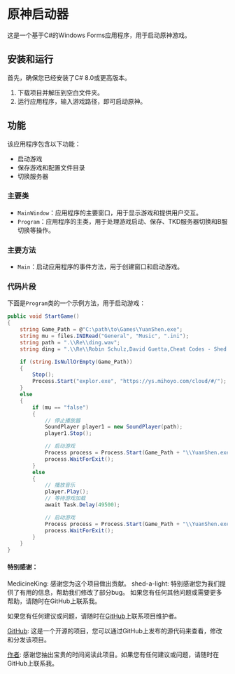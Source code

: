 # 原神启动器

这是一个基于C#的Windows Forms应用程序，用于启动原神游戏。

## 安装和运行

首先，确保您已经安装了C# 8.0或更高版本。

1. 下载项目并解压到空白文件夹。
2. 运行应用程序，输入游戏路径，即可启动原神。

## 功能

该应用程序包含以下功能：
- 启动游戏
- 保存游戏和配置文件目录
- 切换服务器

### 主要类

- `MainWindow`：应用程序的主要窗口，用于显示游戏和提供用户交互。
- `Program`：应用程序的主类，用于处理游戏启动、保存、TKD服务器切换和B服切换等操作。

### 主要方法

- `Main`：启动应用程序的事件方法，用于创建窗口和启动游戏。

### 代码片段

下面是`Program`类的一个示例方法，用于启动游戏：

```csharp
public void StartGame()
{
    string Game_Path = @"C:\path\to\Games\YuanShen.exe";
    string mu = files.INIRead("General", "Music", ".ini");
    string path = ".\\Re\\ding.wav";
    string ding = ".\\Re\\Robin Schulz,David Guetta,Cheat Codes - Shed a Light.wav";

    if (string.IsNullOrEmpty(Game_Path))
    {
        Stop();
        Process.Start("explor.exe", "https://ys.mihoyo.com/cloud/#/");
    }
    else
    {
        if (mu == "false")
        {
            // 停止播放器
            SoundPlayer player1 = new SoundPlayer(path);
            player1.Stop();

            // 启动游戏
            Process process = Process.Start(Game_Path + "\\YuanShen.exe");
            process.WaitForExit();
        }
        else
        {
            // 播放音乐
            player.Play();
            // 等待游戏加载
            await Task.Delay(49500);

            // 启动游戏
            Process process = Process.Start(Game_Path + "\\YuanShen.exe");
            process.WaitForExit();
        }
    }
}
````
#### 特别感谢：

MedicineKing: 感谢您为这个项目做出贡献。
shed-a-light: 特别感谢您为我们提供了有用的信息，帮助我们修改了部分bug。
如果您有任何其他问题或需要更多帮助，请随时在GitHub上联系我。

如果您有任何建议或问题，请随时在[GitHub](https://github.com/MedicineKing/MK-GIL)上联系项目维护者。

[GitHub](https://github.com/MedicineKing/MK-GIL): 这是一个开源的项目，您可以通过GitHub上发布的源代码来查看，修改和分发该项目。

[作者](https://github.com/MedicineKing): 感谢您抽出宝贵的时间阅读此项目。如果您有任何建议或问题，请随时在GitHub上联系我。
